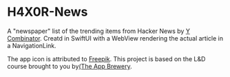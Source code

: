 # H4X0R-News

A "newspaper" list of the trending items from Hacker News by [Y Combinator](https://news.ycombinator.com/). Creatd in SwiftUI with a WebView rendering the actual article in a NavigationLink.

The app icon is attributed to [Freepik](https://www.freepik.com/?_gl=1*15s89cr*fp_ga*Mjg0NDQzMTk3LjE3MDk1MjM5NDM.*fp_ga_1ZY8468CQB*MTcwOTUyMzk0My4xLjEuMTcwOTUyMzk1OS40NC4wLjA.*test_ga*Mjg0NDQzMTk3LjE3MDk1MjM5NDM.*test_ga_523JXC6VL7*MTcwOTUyMzk0My4xLjEuMTcwOTUyMzk1OS40NC4wLjA.).
This project is based on the L&D course brought to you by[(The App Brewery](https://appbrewery.com/).
